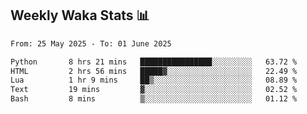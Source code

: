 ## Weekly Waka Stats 📊
<!--START_SECTION:waka-->

```txt
From: 25 May 2025 - To: 01 June 2025

Python       8 hrs 21 mins   ████████████████░░░░░░░░░   63.72 %
HTML         2 hrs 56 mins   █████▓░░░░░░░░░░░░░░░░░░░   22.49 %
Lua          1 hr 9 mins     ██▒░░░░░░░░░░░░░░░░░░░░░░   08.89 %
Text         19 mins         ▓░░░░░░░░░░░░░░░░░░░░░░░░   02.52 %
Bash         8 mins          ▒░░░░░░░░░░░░░░░░░░░░░░░░   01.12 %
```

<!--END_SECTION:waka-->

<!--

Here are some ideas to get you started:

- 🔭 I’m currently working on (way to add branches committed on)
- 🌱 I’m currently learning Web Frameworks and Machine Learning! (Lisp, JS (react & angular), Python, and __)
- 💬 Ask me about ...
- 📫 How to reach me: 
- 😄 Pronouns: He/Him/His
- ⚡ Fun fact: ...

that-recsys-lab
-->
